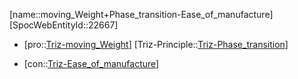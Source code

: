 ﻿---
type: TrizContradiction
aliases:
- moving_Weight+Phase_transition-Ease_of_manufacture
license: CC BY-SA 4.0
copyright: https://github.com/SpocWeb
IsDeleted: false
IsReadOnly: false
Confidential: public
tags: 
- Triz/Contradiction
---
[name::moving_Weight+Phase_transition-Ease_of_manufacture]
[SpocWebEntityId::22667]
+ [pro::[Triz-moving_Weight](tech/Triz/Parameter/Triz-moving_Weight.md)]
[Triz-Principle::[Triz-Phase_transition](tech/Triz/Principle/Triz-Phase_transition.md)]
- [con::[Triz-Ease_of_manufacture](tech/Triz/Parameter/Triz-Ease_of_manufacture.md)]

